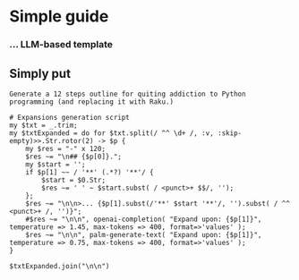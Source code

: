 # Simple guide 

### ... LLM-based template

## Simply put

```palm, format=values, temperature=0.75, max-tokens=800, results=asis, output-prompt=NONE, echo=FALSE
Generate a 12 steps outline for quiting addiction to Python programming (and replacing it with Raku.)
```

```perl6, results=asis, output-prompt=NONE, echo=FALSE
# Expansions generation script
my $txt = _.trim;
my $txtExpanded = do for $txt.split(/ ^^ \d+ /, :v, :skip-empty)>>.Str.rotor(2) -> $p {
    my $res = "-" x 120; 
    $res ~= "\n## {$p[0]}.";
    my $start = '';
    if $p[1] ~~ / '**' (.*?) '**'/ {
        $start = $0.Str;
        $res ~= ' ' ~ $start.subst( / <punct>+ $$/, '');
    };
    $res ~= "\n\n>... {$p[1].subst(/'**' $start '**'/, '').subst( / ^^ <punct>+ /, '')}"; 
    #$res ~= "\n\n", openai-completion( "Expand upon: {$p[1]}", temperature => 1.45, max-tokens => 400, format=>'values' );
    $res ~= "\n\n", palm-generate-text( "Expand upon: {$p[1]}", temperature => 0.75, max-tokens => 400, format=>'values' );
}

$txtExpanded.join("\n\n") 
```